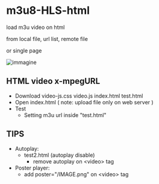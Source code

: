 # m3u8-HLS-html
load m3u video on html 

from local file, url list, remote file

or single page

![immagine](https://github.com/user-attachments/assets/116d64da-693f-4090-876f-b9b22204f0cc)



## HTML video x-mpegURL ##
* Download video-js.css video.js index.html test.html
* Open index.html
   ( note: upload file only on web server )
* Test
   * Setting m3u url inside "test.html"
   

## TIPS ##
* Autoplay:
    * test2.html (autoplay disable)
       * remove autoplay on \<video\> tag
* Poster player:
    * add poster="/IMAGE.png" on \<video\> tag
